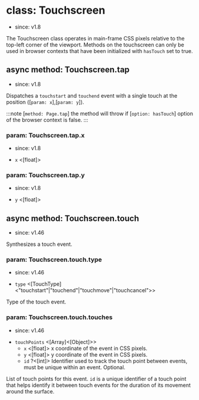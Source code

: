 # class: Touchscreen
* since: v1.8

The Touchscreen class operates in main-frame CSS pixels relative to the top-left corner of the viewport. Methods on the
touchscreen can only be used in browser contexts that have been initialized with `hasTouch` set to true.

## async method: Touchscreen.tap
* since: v1.8

Dispatches a `touchstart` and `touchend` event with a single touch at the position ([`param: x`],[`param: y`]).

:::note
[`method: Page.tap`] the method will throw if [`option: hasTouch`] option of the browser context is false.
:::

### param: Touchscreen.tap.x
* since: v1.8
- `x` <[float]>

### param: Touchscreen.tap.y
* since: v1.8
- `y` <[float]>

## async method: Touchscreen.touch
* since: v1.46

Synthesizes a touch event.

### param: Touchscreen.touch.type
* since: v1.46
- `type` <[TouchType]<"touchstart"|"touchend"|"touchmove"|"touchcancel">>

Type of the touch event.

### param: Touchscreen.touch.touches
* since: v1.46
- `touchPoints` <[Array]<[Object]>>
  - `x` <[float]> x coordinate of the event in CSS pixels.
  - `y` <[float]> y coordinate of the event in CSS pixels.
  - `id` ?<[int]> Identifier used to track the touch point between events, must be unique within an event. Optional.

List of touch points for this event. `id` is a unique identifier of a touch point that helps identify it between touch events for the duration of its movement around the surface.